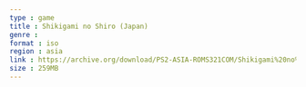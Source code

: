 ```yaml
---
type : game
title : Shikigami no Shiro (Japan)
genre : 
format : iso
region : asia
link : https://archive.org/download/PS2-ASIA-ROMS321COM/Shikigami%20no%20Shiro%20%28Japan%29.7z
size : 259MB
---
```

